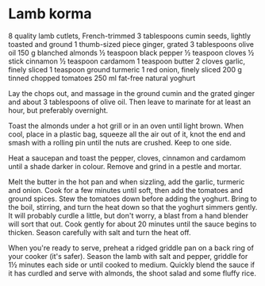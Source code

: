 # Lamb korma

8 quality lamb cutlets, French-trimmed
3 tablespoons cumin seeds, lightly toasted and ground
1 thumb-sized piece ginger, grated
3 tablespoons olive oil
150 g blanched almonds
½ teaspoon black pepper
½ teaspoon cloves
½ stick cinnamon
½ teaspoon cardamom
1 teaspoon butter
2 cloves garlic, finely sliced
1 teaspoon ground turmeric
1 red onion, finely sliced
200 g tinned chopped tomatoes
250 ml fat-free natural yoghurt

Lay the chops out, and massage in the ground cumin and the grated ginger and about 3 tablespoons of olive oil. Then leave to marinate for at least an hour, but preferably overnight.

Toast the almonds under a hot grill or in an oven until light brown. When cool, place in a plastic bag, squeeze all the air out of it, knot the end and smash with a rolling pin until the nuts are crushed. Keep to one side.

Heat a saucepan and toast the pepper, cloves, cinnamon and cardamom until a shade darker in colour. Remove and grind in a pestle and mortar.

Melt the butter in the hot pan and when sizzling, add the garlic, turmeric and onion. Cook for a few minutes until soft, then add the tomatoes and ground spices. Stew the tomatoes down before adding the yoghurt. Bring to the boil, stirring, and turn the heat down so that the yoghurt simmers gently. It will probably curdle a little, but don't worry, a blast from a hand blender will sort that out. Cook gently for about 20 minutes until the sauce begins to thicken. Season carefully with salt and turn the heat off.

When you're ready to serve, preheat a ridged griddle pan on a back ring of your cooker (it's safer). Season the lamb with salt and pepper, griddle for 1½ minutes each side or until cooked to medium. Quickly blend the sauce if it has curdled and serve with almonds, the shoot salad and some fluffy rice.